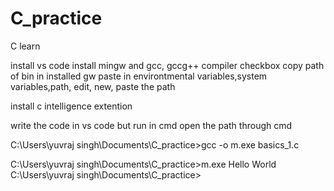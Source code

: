 # C_practice
 C learn

 install vs code 
 install mingw and gcc, gccg++ compiler checkbox
 copy path of bin in installed gw
 paste in environtmental variables,system variables,path, edit, new, paste the path

install c intelligence extention

write the code in vs code but run in cmd
open the path through cmd  


C:\Users\yuvraj singh\Documents\C_practice>gcc -o m.exe basics_1.c

C:\Users\yuvraj singh\Documents\C_practice>m.exe
Hello World
C:\Users\yuvraj singh\Documents\C_practice>